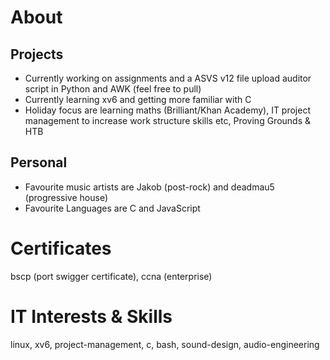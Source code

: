 # About

## Projects
- Currently working on assignments and a ASVS v12 file upload auditor script in Python and AWK (feel free to pull)
- Currently learning xv6 and getting more familiar with C
- Holiday focus are learning maths (Brilliant/Khan Academy), IT project management to increase work structure skills etc, Proving Grounds & HTB

## Personal
- Favourite music artists are Jakob (post-rock) and deadmau5 (progressive house)
- Favourite Languages are C and JavaScript

# Certificates

bscp (port swigger certificate), ccna (enterprise)

# IT Interests & Skills

linux, xv6, project-management, c, bash, sound-design, audio-engineering

